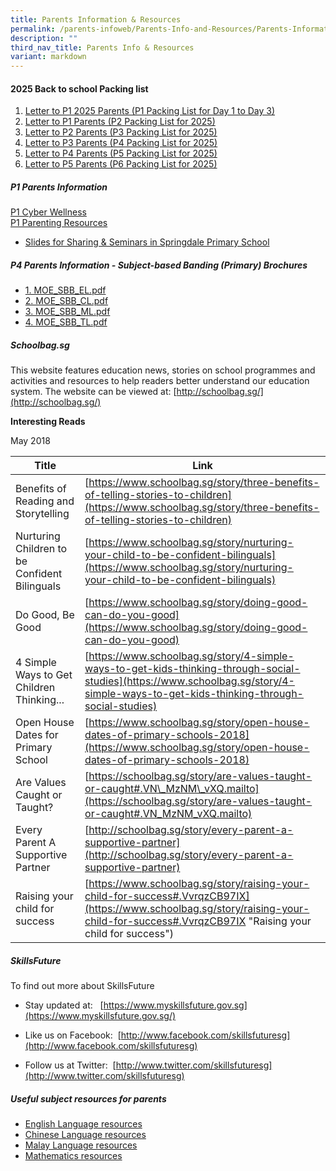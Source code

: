 ```yaml
---
title: Parents Information & Resources
permalink: /parents-infoweb/Parents-Info-and-Resources/Parents-Information-and-Resources/
description: ""
third_nav_title: Parents Info & Resources
variant: markdown
---
```

#### 2025 Back to school Packing list
1. [Letter to P1 2025 Parents (P1 Packing List for Day 1 to Day 3)](/files/Letter_to_P1_2025_Parents__P1_Packing_List_for_Day_1_to_Day_3_.pdf) <br>
2. [Letter to P1 Parents (P2 Packing List for 2025)](/files/Letter_to_P1_2025_Parents__P1_Packing_List_for_Day_1_to_Day_3_.pdf)<br>
3. [Letter to P2 Parents (P3 Packing List for 2025)](/files/Letter_to_P2_Parents__P3_Packing_List_for_2025_.pdf) <br>
4. [Letter to P3 Parents (P4 Packing List for 2025)](/files/Letter_to_P3_Parents__P4_Packing_List_for_2025_.pdf) <br>
5. [Letter to P4 Parents (P5 Packing List for 2025)](/files/Letter_to_P4_Parents__P5_Packing_List_for_2025_.pdf) <br>
6. [Letter to P5 Parents (P6 Packing List for 2025)](/files/Letter_to_P5_Parents__P6_Packing_List_for_2025_.pdf)

##### P1 Parents Information

[P1 Cyber Wellness](/files/P1_Cyber_Wellness.pdf)<br>
[P1 Parenting Resources](/files/P1_Parenting_Resources.pdf) <br>

*   [Slides for Sharing &amp; Seminars in Springdale Primary School](/parents-infoweb/Parents-Info-and-Resources/Sharing-Slides-For-Seminars-and-Sharing)  

##### P4 Parents Information - Subject-based Banding (Primary) Brochures

*  [1. MOE_SBB_EL.pdf](/files/SBB_EL.pdf) 
*  [2. MOE_SBB_CL.pdf](/files/SBB_CL.pdf)
*  [3. MOE_SBB_ML.pdf](/files/SBB_ML.pdf)
*  [4. MOE_SBB_TL.pdf](/files/SBB_TL.pdf)

##### Schoolbag.sg

This website features education news, stories on school programmes and activities and resources to help readers better understand our education system. The website can be viewed at: [http://schoolbag.sg/](http://schoolbag.sg/)

**Interesting&nbsp;Reads**&nbsp;&nbsp;

May 2018 



| Title |Link |
| -------- | -------- |
| Benefits of Reading and Storytelling     | [https://www.schoolbag.sg/story/three-benefits-of-telling-stories-to-children](https://www.schoolbag.sg/story/three-benefits-of-telling-stories-to-children)     |
|Nurturing Children to be Confident Bilinguals| [https://www.schoolbag.sg/story/nurturing-your-child-to-be-confident-bilinguals](https://www.schoolbag.sg/story/nurturing-your-child-to-be-confident-bilinguals)
|Do Good, Be Good|[https://www.schoolbag.sg/story/doing-good-can-do-you-good](https://www.schoolbag.sg/story/doing-good-can-do-you-good)
|4 Simple Ways to Get Children Thinking... | [https://www.schoolbag.sg/story/4-simple-ways-to-get-kids-thinking-through-social-studies](https://www.schoolbag.sg/story/4-simple-ways-to-get-kids-thinking-through-social-studies)
|Open House Dates for Primary School|[https://www.schoolbag.sg/story/open-house-dates-of-primary-schools-2018](https://www.schoolbag.sg/story/open-house-dates-of-primary-schools-2018)
|Are Values Caught or Taught?|[https://schoolbag.sg/story/are-values-taught-or-caught#.VN\_MzNM\_vXQ.mailto](https://schoolbag.sg/story/are-values-taught-or-caught#.VN_MzNM_vXQ.mailto)
|Every Parent A Supportive Partner|[http://schoolbag.sg/story/every-parent-a-supportive-partner](http://schoolbag.sg/story/every-parent-a-supportive-partner)
|Raising your child for success|[https://www.schoolbag.sg/story/raising-your-child-for-success#.VvrqzCB97IX](https://www.schoolbag.sg/story/raising-your-child-for-success#.VvrqzCB97IX "Raising your child for success")



##### SkillsFuture

To find out more about SkillsFuture  

*   Stay updated at:&nbsp;&nbsp; [https://www.myskillsfuture.gov.sg](https://www.myskillsfuture.gov.sg/)  
    
*   Like us on Facebook:&nbsp;&nbsp;[http://www.facebook.com/skillsfuturesg](http://www.facebook.com/skillsfuturesg)  
    
*   Follow us at Twitter:&nbsp;&nbsp;[http://www.twitter.com/skillsfuturesg](http://www.twitter.com/skillsfuturesg)  
    


##### Useful subject resources for parents

*   [English Language resources](/curriculum/English-Language)
*   [Chinese Language resources](/curriculum/Chinese-Language)
*   [Malay Language resources](/curriculum/Malay-Language)
*   [Mathematics resources](/curriculum/Mathematics)